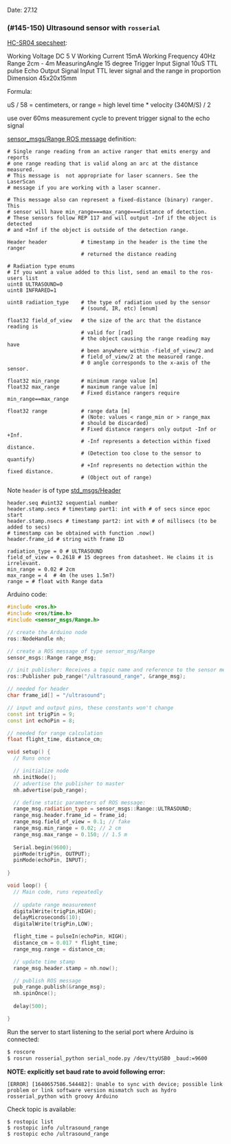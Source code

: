 Date: 27.12

### (#145-150) Ultrasound sensor with `rosserial`

[HC-SR04 specsheet](https://cdn.sparkfun.com/datasheets/Sensors/Proximity/HCSR04.pdf):

Working Voltage DC 5 V
Working Current 15mA
Working Frequency 40Hz
Range 2cm - 4m
MeasuringAngle 15 degree
Trigger Input Signal 10uS TTL pulse
Echo Output Signal Input TTL lever signal and the range in
proportion
Dimension 45x20x15mm

Formula:

uS / 58 = centimeters, or
range = high level time * velocity (340M/S) / 2

use over 60ms measurement cycle to prevent trigger signal to the echo signal

[sensor_msgs/Range ROS message](http://docs.ros.org/en/noetic/api/sensor_msgs/html/msg/Range.html) definition:

```
# Single range reading from an active ranger that emits energy and reports
# one range reading that is valid along an arc at the distance measured. 
# This message is  not appropriate for laser scanners. See the LaserScan
# message if you are working with a laser scanner.

# This message also can represent a fixed-distance (binary) ranger.  This
# sensor will have min_range===max_range===distance of detection.
# These sensors follow REP 117 and will output -Inf if the object is detected
# and +Inf if the object is outside of the detection range.

Header header           # timestamp in the header is the time the ranger
                        # returned the distance reading

# Radiation type enums
# If you want a value added to this list, send an email to the ros-users list
uint8 ULTRASOUND=0
uint8 INFRARED=1

uint8 radiation_type    # the type of radiation used by the sensor
                        # (sound, IR, etc) [enum]

float32 field_of_view   # the size of the arc that the distance reading is
                        # valid for [rad]
                        # the object causing the range reading may have
                        # been anywhere within -field_of_view/2 and
                        # field_of_view/2 at the measured range. 
                        # 0 angle corresponds to the x-axis of the sensor.

float32 min_range       # minimum range value [m]
float32 max_range       # maximum range value [m]
                        # Fixed distance rangers require min_range==max_range

float32 range           # range data [m]
                        # (Note: values < range_min or > range_max
                        # should be discarded)
                        # Fixed distance rangers only output -Inf or +Inf.
                        # -Inf represents a detection within fixed distance.
                        # (Detection too close to the sensor to quantify)
                        # +Inf represents no detection within the fixed distance.
                        # (Object out of range)
```
Note `header` is of type [std_msgs/Header](http://docs.ros.org/en/noetic/api/std_msgs/html/msg/Header.html)


```
header.seq #uint32 sequential number
header.stamp.secs # timestamp part1: int with # of secs since epoc start
header.stamp.nsecs # timestamp part2: int with # of millisecs (to be added to secs) 
# timestamp can be obtained with function .now()
header.frame_id # string with frame ID

radiation_type = 0 # ULTRASOUND
field_of_view = 0.2618 # 15 degrees from datasheet. He claims it is irrelevant.
min_range = 0.02 # 2cm
max_range = 4  # 4m (he uses 1.5m?)
range = # float with Range data 
```

Arduino code:

```c++
#include <ros.h>
#include <ros/time.h>
#include <sensor_msgs/Range.h>

// create the Arduino node
ros::NodeHandle nh;

// create a ROS message of type sensor_msg/Range
sensor_msgs::Range range_msg;

// init publisher: Receives a topic name and reference to the sensor message 
ros::Publisher pub_range("/ultrasound_range", &range_msg);

// needed for header
char frame_id[] = "/ultrasound";

// input and output pins, these constants won't change 
const int trigPin = 9;
const int echoPin = 8;

// needed for range calculation
float flight_time, distance_cm;

void setup() {
  // Runs once

  // initialize node
  nh.initNode();
  // advertise the publisher to master
  nh.advertise(pub_range);

  // define static parameters of ROS message:
  range_msg.radiation_type = sensor_msgs::Range::ULTRASOUND;
  range_msg.header.frame_id = frame_id;
  range_msg.field_of_view = 0.1; // fake
  range_msg.min_range = 0.02; // 2 cm
  range_msg.max_range = 0.150; // 1.5 m
  
  Serial.begin(9600);
  pinMode(trigPin, OUTPUT);
  pinMode(echoPin, INPUT);
  
}

void loop() {
  // Main code, runs repeatedly
    
  // update range measurement
  digitalWrite(trigPin,HIGH);
  delayMicroseconds(10);
  digitalWrite(trigPin,LOW);

  flight_time = pulseIn(echoPin, HIGH);
  distance_cm = 0.017 * flight_time;
  range_msg.range = distance_cm;

  // update time stamp
  range_msg.header.stamp = nh.now();

  // publish ROS message
  pub_range.publish(&range_msg);
  nh.spinOnce();
  
  delay(500);

}
```



Run the server to start listening to the serial port where Arduino is connected:

```bash
$ roscore
$ rosrun rosserial_python serial_node.py /dev/ttyUSB0 _baud:=9600
```

**NOTE: explicitly set baud rate to avoid following error:**

```
[ERROR] [1640657586.544482]: Unable to sync with device; possible link problem or link software version mismatch such as hydro rosserial_python with groovy Arduino
```

Check topic is available:

```
$ rostopic list
$ rostopic info /ultrasound_range
$ rostopic echo /ultrasound_range
```
